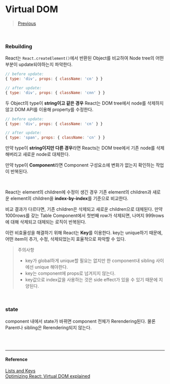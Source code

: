 # Virtual DOM

> [Previous](<https://github.com/imzeze/TIL/blob/master/React/VirtualDOM(1).md>)

<br />

### Rebuilding

React는 `React.createElement()`에서 반환된 Object를 비교하여 Node tree의 어떤 부분이 update되야하는지 파악한다.

```js
// before update:
{ type: 'div', props: { className: 'cn' } }

// after update:
{ type: 'div', props: { className: 'cnn' } }
```

두 Object의 type이 **string이고 같은 경우** React는 DOM tree에서 node를 삭제하지 않고 DOM API를 이용해 property를 수정한다.

```js
// before update:
{ type: 'div', props: { className: 'cn' } }

// after update:
{ type: 'span', props: { className: 'cn' } }
```

만약 type이 **string이지만 다른 경우**라면 Reacts는 DOM tree에서 기존 node를 삭제해버리고 새로운 node로 대체한다.

만약 type이 **Component**라면 Component 구성요소에 변화가 없는지 확인하는 작업이 반복된다.

<br />

React는 element의 children에 수정이 생긴 경우 기존 element의 children과 새로운 element의 children을 **index-by-index**를 기준으로 비교한다.

비교 결과가 다르다면, 기존 children은 삭제되고 새로운 children으로 대체된다. 만약 1000rows를 갖는 Table Component에서 첫번째 row가 삭제되면, 나머지 999rows에 대해 삭제되고 대체되는 로직이 반복된다.

이런 비효율성을 해결하기 위해 React는 **Key**를 이용한다. key는 unique하기 때문에, 어떤 item이 추가, 수정, 삭제되었는지 효율적으로 파악할 수 있다.

> 주의사항
>
> - key가 global하게 unique할 필요는 없지만 한 component내 sibling 사이에선 unique 해야한다.
> - key는 component에 props로 넘겨지지 않는다.
> - key값으로 index값을 사용하는 것은 side effect가 있을 수 있기 때문에 지양된다.

<br />

### state

component 내에서 state가 바뀌면 component 전체가 Rerendering된다. 물론 Parent나 sibling은 Rerendering되지 않는다.

<br />
<br />

---

#### Reference

[Lists and Keys
](https://reactjs.org/docs/lists-and-keys.html)  
[Optimizing React:
Virtual DOM explained](https://evilmartians.com/chronicles/optimizing-react-virtual-dom-explained#fixing-things-mountingunmounting)
